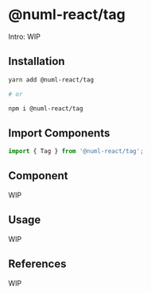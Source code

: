 # @numl-react/tag

Intro: WIP

## Installation

```sh
yarn add @numl-react/tag

# or

npm i @numl-react/tag
```

## Import Components

```jsx
import { Tag } from '@numl-react/tag';
```

## Component

WIP

## Usage

WIP

## References

WIP
